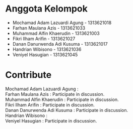 # Anggota Kelompok
- Mochamad Adam Lazuardi Agung - 1313621018
- Farhan Maulana Azis - 1313621033
- Muhammad Alfin Khaerudin - 1313621003
- Fikri Ilham Arifin - 1313621027 
- Danan Danurwenda Adi Kusuma - 1313621017 
- Handrian Wibisono - 1313621036
- Veniyel Hasugian - 1313621045

# Contribute
Mochamad Adam Lazuardi Agung : <br>
Farhan Maulana Azis : Participate in discussion. <br>
Muhammad Alfin Khaerudin : Participate in discussion. <br>
Fikri Ilham Arifin : Participate in discussion. <br>
Danan Danurwenda Adi Kusuma : Participate in discussion. <br>
Handrian Wibisono : <br>
Veniyel Hasugian : Participate in discussion. <br>
